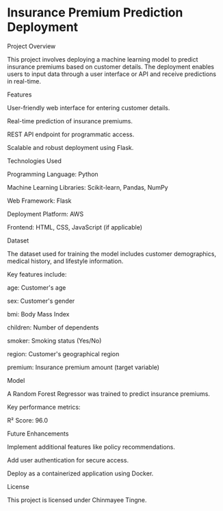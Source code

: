 # Insurance Premium Prediction Deployment

Project Overview

This project involves deploying a machine learning model to predict insurance premiums based on customer details. The deployment enables users to input data through a user interface or API and receive predictions in real-time.

Features

User-friendly web interface for entering customer details.

Real-time prediction of insurance premiums.

REST API endpoint for programmatic access.

Scalable and robust deployment using Flask.

Technologies Used

Programming Language: Python

Machine Learning Libraries: Scikit-learn, Pandas, NumPy

Web Framework: Flask

Deployment Platform: AWS

Frontend: HTML, CSS, JavaScript (if applicable)

Dataset

The dataset used for training the model includes customer demographics, medical history, and lifestyle information.

Key features include:

age: Customer's age

sex: Customer's gender

bmi: Body Mass Index

children: Number of dependents

smoker: Smoking status (Yes/No)

region: Customer's geographical region

premium: Insurance premium amount (target variable)

Model

A Random Forest Regressor was trained to predict insurance premiums.

Key performance metrics:

R² Score: 96.0

Future Enhancements

Implement additional features like policy recommendations.

Add user authentication for secure access.

Deploy as a containerized application using Docker.

License

This project is licensed under Chinmayee Tingne.

